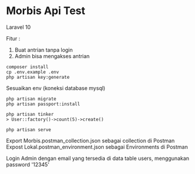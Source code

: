 # Morbis Api Test

Laravel 10

Fitur :

1. Buat antrian tanpa login
2. Admin bisa mengakses antrian

```
composer install
cp .env.example .env
php artisan key:generate
```
Sesuaikan env (koneksi database mysql)

```
php artisan migrate
php artisan passport:install

php artisan tinker
> User::factory()->count(5)->create()

php artisan serve
```

Export Morbis.postman_collection.json sebagai collection di Postman
Expost Lokal.postman_environment.json sebagai Environments di Postman

Login Admin dengan email yang tersedia di data table users, menggunakan password '12345'
